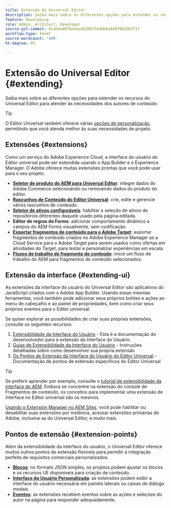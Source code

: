 ```yaml
---
title: Extensão do Universal Editor
description: Saiba mais sobre as diferentes opções para estender os recursos do Universal Editor para atender às necessidades dos autores de conteúdo.
feature: Developing
role: Admin, Architect, Developer
source-git-commit: 0cab4a807be4aa402667feddb6a948f0d2db371f
workflow-type: tm+mt
source-wordcount: '449'
ht-degree: 0%

---
```



# Extensão do Universal Editor {#extending}

Saiba mais sobre as diferentes opções para estender os recursos do Universal Editor para atender às necessidades dos autores de conteúdo.

>[!TIP]
>
>O Editor Universal também oferece várias [opções de personalização](/help/implementing/universal-editor/customizing.md), permitindo que você atenda melhor às suas necessidades de projeto.

## Extensões  {#extensions}

Como um serviço do Adobe Experience Cloud, a interface do usuário do Editor universal pode ser estendida usando o App Builder e o Experience Manager. O Adobe oferece muitas extensões prontas que você pode usar para o seu projeto.

* **[Seletor de produto do AEM para Universal Editor](https://developer.adobe.com/uix/docs/extension-manager/extension-developed-by-adobe/ue-product-picker/)**: integre dados do Adobe Commerce selecionando ou removendo dados do produto do editor.
* **[Rascunhos de Conteúdo do Editor Universal](https://developer.adobe.com/uix/docs/extension-manager/extension-developed-by-adobe/universal-editor-content-drafts/)**: crie, edite e gerencie vários rascunhos de conteúdo.
* **[Seletor de ativos configuráveis](https://developer.adobe.com/uix/docs/extension-manager/extension-developed-by-adobe/configurable-asset-picker/)**: habilitar a seleção de ativos de repositórios diferentes daquele usado pela página editada.
* **Editor de regras do Forms**: adicionar comportamento dinâmico a campos do AEM Forms visualmente, sem codificação.
* **[Exportar fragmentos de conteúdo para o Adobe Target](https://developer.adobe.com/uix/docs/extension-manager/extension-developed-by-adobe/exporting-content-fragment-to-adobe-target/)**: exportar fragmentos de conteúdo criados no Adobe Experience Manager as a Cloud Service para o Adobe Target para serem usados como ofertas em atividades do Target, para testar e personalizar experiências em escala.
* **[Fluxos de trabalho de fragmento de conteúdo](https://developer.adobe.com/uix/docs/extension-manager/extension-developed-by-adobe/content-fragments-workflows/)**: inicie um fluxo de trabalho do AEM para fragmentos de conteúdo selecionados.

## Extensão da interface {#extending-ui}

As extensões da interface do usuário do Universal Editor são aplicativos do JavaScript criados com o Adobe App Builder. Usando essas mesmas ferramentas, você também pode adicionar seus próprios botões e ações ao menu de cabeçalho e ao painel de propriedades, bem como criar seus próprios eventos para o Editor universal.

Se quiser explorar as possibilidades de criar suas próprias extensões, consulte os seguintes recursos:

1. [Extensibilidade da Interface do Usuário](https://developer.adobe.com/uix/docs/) - Esta é a documentação do desenvolvedor para a extensão da Interface do Usuário.
1. [Guias de Extensibilidade da Interface do Usuário](https://developer.adobe.com/uix/docs/guides/) - Instruções detalhadas sobre como desenvolver sua própria extensão
1. [Os Pontos de Extensão da Interface do Usuário do Editor Universal](https://developer.adobe.com/uix/docs/services/aem-universal-editor/) - Documentação de pontos de extensão específicos do Editor Universal

>[!TIP]
>
>Se preferir aprender por exemplo, consulte o [tutorial de extensibilidade da interface do AEM](https://experienceleague.adobe.com/pt-br/docs/experience-manager-learn/cloud-service/developing/extensibility/ui/overview). Embora se concentre na extensão do console de Fragmentos de conteúdo, os conceitos para implementar uma extensão de interface no Editor universal são os mesmos.

[Usando o Extension Manager no AEM Sites](https://developer.adobe.com/uix/docs/extension-manager/), você pode habilitar ou desabilitar suas extensões por instância, acessar extensões primárias do Adobe, inclusive as do Universal Editor, e muito mais.

## Pontos de extensão {#extension-points}

Além da extensibilidade da interface do usuário, o Universal Editor oferece muitos outros pontos de extensão flexíveis para permitir a integração perfeita de requisitos comerciais personalizados.

* **[Blocos](/help/edge/developer/block-collection.md)**: no formato JSON simples, os projetos podem ajustar os blocos e os recursos UE disponíveis para criação de conteúdo.
* **[Interface do Usuário Personalizada](#extending-ui)**: as extensões podem exibir a interface do usuário necessária em painéis laterais ou caixas de diálogo modais.
* **[Eventos](/help/implementing/universal-editor/events.md)**: as extensões recebem eventos sobre as ações e seleções do autor na página para responder adequadamente.
